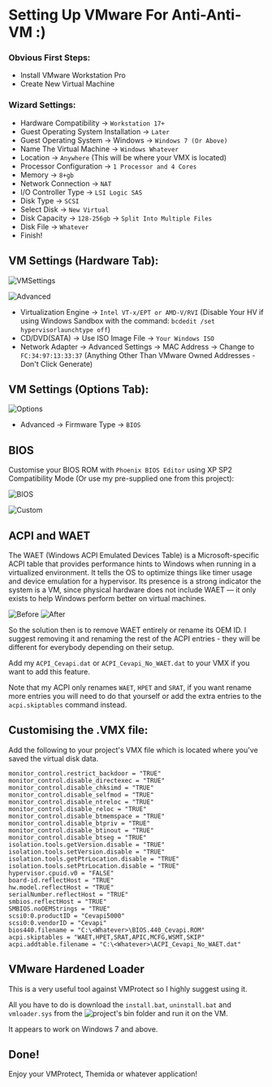 # Setting Up VMware For Anti-Anti-VM :)

### Obvious First Steps:
- Install VMware Workstation Pro
- Create New Virtual Machine
  
### Wizard Settings:
- Hardware Compatibility -> ``Workstation 17+``
- Guest Operating System Installation -> ``Later``
- Guest Operating System -> Windows -> ``Windows 7 (Or Above)``
- Name The Virtual Machine -> ``Windows Whatever``
- Location -> ``Anywhere`` (This will be where your VMX is located)
- Processor Configuration -> ``1 Processor and 4 Cores``
- Memory -> ``8+gb``
- Network Connection -> ``NAT``
- I/O Controller Type -> ``LSI Logic SAS``
- Disk Type -> ``SCSI``
- Select Disk -> ``New Virtual``
- Disk Capacity -> ``128-256gb`` -> ``Split Into Multiple Files``
- Disk File -> ``Whatever``
- Finish!

## VM Settings (Hardware Tab):
![VMSettings](https://i.imgur.com/DzmyvQc.png)

![Advanced](https://i.imgur.com/PfVCOqJ.png)

- Virtualization Engine -> ``Intel VT-x/EPT or AMD-V/RVI`` (Disable Your HV if using Windows Sandbox with the command: ``bcdedit /set hypervisorlaunchtype off``)
- CD/DVD(SATA) -> Use ISO Image File -> ``Your Windows ISO``
- Network Adapter -> Advanced Settings -> MAC Address -> Change to ``FC:34:97:13:33:37`` (Anything Other Than VMware Owned Addresses - Don't Click Generate) 

## VM Settings (Options Tab):
![Options](https://i.imgur.com/4vlhgT7.png)

- Advanced -> Firmware Type -> ``BIOS``

## BIOS
Customise your BIOS ROM with ``Phoenix BIOS Editor`` using XP SP2 Compatibility Mode (Or use my pre-supplied one from this project):

![BIOS](https://i.imgur.com/17yqdbV.png)

![Custom](https://i.imgur.com/Zp4osMD.png)

## ACPI and WAET
The WAET (Windows ACPI Emulated Devices Table) is a Microsoft-specific ACPI table that provides performance hints to Windows when running in a virtualized environment. It tells the OS to optimize things like timer usage and device emulation for a hypervisor.
Its presence is a strong indicator the system is a VM, since physical hardware does not include WAET — it only exists to help Windows perform better on virtual machines.

![Before](https://i.imgur.com/JTujmFp.png)
![After](https://i.imgur.com/xe5oS8R.png)

So the solution then is to remove WAET entirely or rename its OEM ID. I suggest removing it and renaming the rest of the ACPI entries - they will be different for everybody depending on their setup.

Add my ``ACPI_Cevapi.dat`` or ``ACPI_Cevapi_No_WAET.dat`` to your VMX if you want to add this feature. 

Note that my ACPI only renames ``WAET``, ``HPET`` and ``SRAT``, if you want rename more entries you will need to do that yourself or add the extra entries to the ``acpi.skiptables`` command instead.

## Customising the .VMX file:
Add the following to your project's VMX file which is located where you've saved the virtual disk data.
```
monitor_control.restrict_backdoor = "TRUE"
monitor_control.disable_directexec = "TRUE"
monitor_control.disable_chksimd = "TRUE"
monitor_control.disable_selfmod = "TRUE"
monitor_control.disable_ntreloc = "TRUE"
monitor_control.disable_reloc = "TRUE"
monitor_control.disable_btmemspace = "TRUE"
monitor_control.disable_btpriv = "TRUE"
monitor_control.disable_btinout = "TRUE"
monitor_control.disable_btseg = "TRUE"
isolation.tools.getVersion.disable = "TRUE"
isolation.tools.setVersion.disable = "TRUE"
isolation.tools.getPtrLocation.disable = "TRUE"
isolation.tools.setPtrLocation.disable = "TRUE"
hypervisor.cpuid.v0 = "FALSE"
board-id.reflectHost = "TRUE"
hw.model.reflectHost = "TRUE"
serialNumber.reflectHost = "TRUE"
smbios.reflectHost = "TRUE"
SMBIOS.noOEMStrings = "TRUE"
scsi0:0.productID = "Cevapi5000"
scsi0:0.vendorID = "Cevapi"
bios440.filename = "C:\<Whatever>\BIOS.440_Cevapi.ROM"
acpi.skiptables = "WAET,HPET,SRAT,APIC,MCFG,WSMT,SKIP"
acpi.addtable.filename = "C:\<Whatever>\ACPI_Cevapi_No_WAET.dat"
```

## VMware Hardened Loader

This is a very useful tool against VMProtect so I highly suggest using it.

All you have to do is download the ``install.bat``, ``uninstall.bat`` and ``vmloader.sys`` from the ![project's bin folder](https://github.com/hzqst/VmwareHardenedLoader/tree/master/bin) and run it on the VM.

It appears to work on Windows 7 and above.

## Done!

Enjoy your VMProtect, Themida or whatever application!
